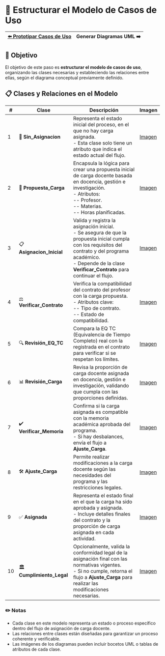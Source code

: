 # 📝 Estructurar el Modelo de Casos de Uso

| [⬅️ Prototipar Casos de Uso](PrototiparCasosDeUso.md) | Generar Diagramas UML ➡️ |
|:--|--:|

## 🎯 **Objetivo**
El objetivo de este paso es **estructurar el modelo de casos de uso**, organizando las clases necesarias y estableciendo las relaciones entre ellas, según el diagrama conceptual previamente definido.

## 📋 **Clases y Relaciones en el Modelo**  

| **#** | **Clase**                     | **Descripción**                                                                                                                                                                                                                                   | **Imagen**                                                                                                                                                     |  
|-------|-------------------------------|---------------------------------------------------------------------------------------------------------------------------------------------------------------------------------------------------------------------------------------------------|---------------------------------------------------------------------------------------------------------------------------------------------------------------|  
| 1     | 🏫 **Sin_Asignacion**         | Representa el estado inicial del proceso, en el que no hay carga asignada. <br> - Esta clase solo tiene un atributo que indica el estado actual del flujo.                                                                                      | [Imagen]()                                                                                                                                                    |  
| 2     | 📜 **Propuesta_Carga**        | Encapsula la lógica para crear una propuesta inicial de carga docente basada en docencia, gestión e investigación. <br> - Atributos: <br> -- Profesor. <br> -- Materias. <br> -- Horas planificadas.                                             | [Imagen]()                                                                                                                                                    |  
| 3     | 📋 **Asignacion_Inicial**     | Valida y registra la asignación inicial. <br> - Se asegura de que la propuesta inicial cumpla con los requisitos del contrato y del programa académico. <br> - Depende de la clase **Verificar_Contrato** para continuar el flujo.               | [Imagen]()                                                                                                                                                    |  
| 4     | ⚖️ **Verificar_Contrato**    | Verifica la compatibilidad del contrato del profesor con la carga propuesta. <br> - Atributos clave: <br> -- Tipo de contrato. <br> -- Estado de compatibilidad.                                                                                | [Imagen]()                                                                                                                                                    |  
| 5     | 🔍 **Revisión_EQ_TC**         | Compara la EQ TC (Equivalencia de Tiempo Completo) real con la registrada en el contrato para verificar si se respetan los límites.                                                                                                              | [Imagen]()                                                                                                                                                    |  
| 6     | 📊 **Revisión_Carga**         | Revisa la proporción de carga docente asignada en docencia, gestión e investigación, validando que cumpla con las proporciones definidas.                                                                                                        | [Imagen]()                                                                                                                                                    |  
| 7     | ✔️ **Verificar_Memoria**      | Confirma si la carga asignada es compatible con la memoria académica aprobada del programa. <br> - Si hay desbalances, envía el flujo a **Ajuste_Carga**.                                                                                       | [Imagen]()                                                                                                                                                    |  
| 8     | 🛠️ **Ajuste_Carga**           | Permite realizar modificaciones a la carga docente según las necesidades del programa y las restricciones legales.                                                                                                                               | [Imagen]()                                                                                                                                                    |  
| 9     | ✅ **Asignada**                | Representa el estado final en el que la carga ha sido aprobada y asignada. <br> - Incluye detalles finales del contrato y la proporción de carga asignada en cada actividad.                                                                     | [Imagen]()                                                                                                                                                    |  
| 10    | 🏛️ **Cumplimiento_Legal**     | Opcionalmente, valida la conformidad legal de la asignación final con las normativas vigentes. <br> - Si no cumple, retorna el flujo a **Ajuste_Carga** para realizar las modificaciones necesarias.                                              | [Imagen]()                                                                                                                                                    |  

### ✏️ **Notas**
- Cada clase en este modelo representa un estado o proceso específico dentro del flujo de asignación de carga docente.
- Las relaciones entre clases están diseñadas para garantizar un proceso coherente y verificable.
- Las imágenes de los diagramas pueden incluir bocetos UML o tablas de atributos de cada clase.

